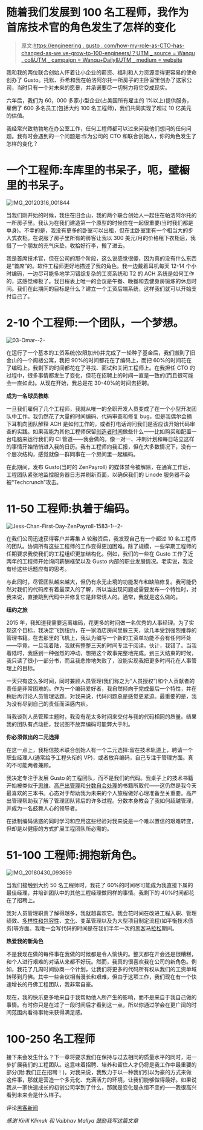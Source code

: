 # 随着我们发展到 100 名工程师，我作为首席技术官的角色发生了怎样的变化

> 原文:[https://engineering . gusto . com/how-my-role-as-CTO-has-changed-as-we ve-grow-to-100-engineers/？UTM _ source = Wanqu . co&UTM _ campaign = Wanqu+Daily&UTM _ medium = website](https://engineering.gusto.com/how-my-role-as-cto-has-changed-as-weve-grown-to-100-engineers/?utm_source=wanqu.co&utm_campaign=Wanqu+Daily&utm_medium=website)

我和我的两位联合创始人怀着让小企业的薪资、福利和人力资源变得更容易的使命创办了 Gusto。托默、乔希和我在帕洛阿尔托一所房子的主卧室里创办了这家公司，当时只有一个对未来的愿景，并承诺要尽一切努力将它变成现实。

六年后，我们为 60，000 多家小型企业(占美国所有雇主的 1%以上)提供服务，雇佣了 600 多名员工(包括大约 100 名工程师)，我们共同实现了超过 10 亿美元的估值。

我经常兴致勃勃地在办公室工作，任何工程师都可以过来问我他们想问的任何问题。我有时会遇到的一个问题是:作为公司的 CTO 和联合创始人，你的角色发生了怎样的变化？

# 一个工程师:车库里的书呆子，呃，壁橱里的书呆子。

![IMG_20120316_001844](../Images/642dd1793ecb982611afde6004bfa7cc.png)

当我们刚开始的时候，我住在旧金山，我的两个联合创始人一起住在帕洛阿尔托的一所房子里。我认为在我们建造第一个原型的时候住在一起很重要(当时我们都是单身)。不幸的是，我没有更多的卧室可以出租，但在主卧室里有一个相当大的步入式衣柜。在说服了房子里所有的房客让我以 300 美元/月的价格租下衣柜后，我借了一个朋友的充气床垫，收拾好行李，搬了进去。

我是首席技术官，但在公司的那个阶段，这么说感觉很傻，因为真的没有什么东西是“首席”的。软件工程师更好地描述了我的角色。我一边戴着耳机每天 12-14 个小时编码，一边尽可能多地学习错综复杂的工资系统和 T2 的 ACH 系统是如何工作的，这感觉棒极了。我日程表上唯一的会议是午餐、晚餐和去健身房锻炼的休息时间。我们在此期间的目标是什么？建立一个工资后端系统，这样我们就可以开始支付自己了。

# 2-10 个工程师:一个团队，一个梦想。

![03-Omar--2-](../Images/c4066b55ba467fe00a7d75b1d393459d.png)

在运行了一个基本的工资系统(仅限加州)并完成了一轮种子基金后，我们搬到了旧金山的一个阁楼公寓，我把 90%的时间都花在了编码上，而把 60%的时间花在了编码上。我剩下的时间都花在了寻找、面试和关闭工程师上。在我担任 CTO 的过程中，很多事情都发生了变化，但花在招聘上的时间一直是一致的(而且很可能会一直如此)。从现在开始，我总是花 30-40%的时间去招聘。

**成为一名球员教练**

一旦我们雇佣了几个工程师，我就从唯一的全职开发人员变成了在一个小型开发团队中工作。我仍然花了大量的时间编码、代码审查和修复 bug，但是我偶尔会摘下耳机向团队解释 ACH 是如何工作的，或者打电话询问我们是否应该开始代码审查的实践。如果我能为其他工程师保留[创造者时间](http://www.paulgraham.com/makersschedule.html)做些什么——比如购买和配置一台电脑来运行我们的 CI 管道——我会做的。像一对一、冲刺计划和每日站立这样的事情开始悄悄进入我的日历。我有工程师向我汇报，但在大多数情况下，没有一个层次结构，感觉就像一群同事在一个房间里一起编码。

在此期间，发布 Gusto(当时的 ZenPayroll) 的媒体禁令被解除，在通宵工作后，工程团队紧张地监控服务器日志并刷新页面，以确保我们的 Linode 服务器不会被“Techcrunch”攻击。

# 11-50 工程师:执着于编码。

![Jess-Chan-First-Day-ZenPayroll-1583-1--2-](../Images/6e7f3b3c84857711a8edf7fe4b1ce7bc.png)

在我们公司迅速获得客户并筹集 A 轮融资后，我发现自己有一个超过 10 名工程师的团队。协调所有这些工程师的工作变得更加困难。除了规模，一些早期工程师的任期要求我使我们的工程组织更加结构化。例如，我们的一些在 Gusto 工作了近两年的工程师开始询问薪酬框架以及 Gusto 内部的职业发展情况。老实说，我没有给这些话题应有的思考。

与此同时，尽管团队越来越大，但仍有永无止境的功能发布和缺陷修复。我可能仍然对我们的代码库有着最深入的了解，所以当出现问题或需要发布一个特性时，对我来说，直接跳到代码中并修复它是非常诱人的。通常，我就是这么做的。

**纽约之旅**

2015 年，我知道我需要远离编码，花更多的时间做一名优秀的人事经理。为了实现这个目标，我决定飞到纽约，在一家酒店房间里躲三天，读几本受到强烈推荐的管理书籍。在去那里的飞机上，我认为编写一个新的工资单功能不会有任何坏处——毕竟，一旦我着陆，我就有整整三天的时间专注于阅读。伙计，我错了。当我着陆时，我感到一种强烈的冲动，想把这个故事完整地完成。到三天结束的时候，我只读了很小一部分书，而且我悲惨地失败了，没能实现我把更多时间花在人事管理上的目标。

一天只有这么多时间，同时兼顾人员管理(我们称之为“人员授权”)和个人贡献者的责任是非常困难的。作为一个编码爱好者，我自然倾向于完成最后一个特性，并在稍后再讨论人员管理话题。对我来说，代码问题总是感觉更紧迫。最重要的是，我为没有尽到自己的责任而深感内疚。

当我谈到人员管理主题时，我没有花太多时间来交付与我的代码相同的质量。结果我的团队有点动摇，我试图不放弃编码可能弊大于利。

**你必须做出的二元选择**

在这一点上，我相信技术联合创始人有一个二元选择:留在技术轨道上，聘请一个职业经理人(通常给予工程头衔的 VP)，或者放弃编码，自己专注于管理方面。真的不可能两者兼顾。

我决定专注于发展 Gusto 的工程团队，而不是我们的代码。我桌子上的技术书籍开始被类似于[思维](https://www.amazon.com/Mindset-Psychology-Carol-S-Dweck/dp/0345472322)、[高产出管理](https://www.amazon.com/High-Output-Management-Andrew-Grove/dp/0679762884)和[分数自会处理](https://www.amazon.com/Score-Takes-Care-Itself-Philosophy/dp/1591843472)的书籍所取代——这仍然是我今天最喜欢的三本书。心态对于帮助我为未来的个人旅程做好心理准备至关重要。高产出管理帮助我了解了管理团队背后的许多过程。分数本身教会了我如何超越管理，并成为一名鼓舞人心的领导者。

在抵制编码诱惑的同时学习和应用这些经验对我来说是一个难以置信的艰难转变，但却是以健康的方式扩展工程团队所必需的。

# 51-100 工程师:拥抱新角色。

![IMG_20180430_093659](../Images/b96fa9882f8d280676e161eb0c84a351.png)

当我们接触到大约 50 名工程师时，我花了 60%的时间尽可能成为我直接下属的最佳经理，并培训团队中的其他工程经理做同样的事情。我剩下的 40%时间都花在了招聘上。

我对人员管理职责了解得越多，我就越喜欢它。我会花时间在改进工程入职、管理绩效、[多样性和包容性](https://engineering.gusto.com/continuing-our-commitment-to-diversity-in-engineering/)、[文化](https://engineering.gusto.com/our-engineering-values-and-principles/)、变革管理以及为大型项目制定流程(如平衡技术债务)等方面。我唯一会写代码的时间是在我们半年一次的[黑客马拉松](https://engineering.gusto.com/hacking-with-gusto/)期间。

**热爱我的新角色**

不是我现在做的每件事在我做的时候都是令人愉快的。整天都在开会还是很糟糕，和个人进行艰难的对话从来都不好玩。然而，我真的很喜欢我在公司的新角色。例如，我花了几周时间协商一个计划，让我们将更多的代码所有权从我们的工资单域转移到丹佛。其中一些会议相当漫长和艰难，但由于这项工作，我们现在有一个快速增长的丹佛工程团队，我非常自豪。

现在，我的快乐更多地来自于我帮助他人所产生的影响，而不是来自于我自己做的事情。有时你只是在过了一段时间后才看到这一点，所以你通过学会在更广阔的时间范围内看待事物来获得满足感。

# 100-250 名工程师

接下来会发生什么？下一章将要求我们在保持与过去相同的质量水平的同时，进一步扩展我们的工程团队。这意味着招聘、培养和留住人才仍将是我工作中最重要的部分(附:我们正在招聘！)。对我来说，我致力于以一种我们引以为豪的方式来做这件事，那就是营造一个多元化、充满活力的环境，让我们能够做得最好。如果说我从一家快速成长的初创公司学到了什么，那就是变化是永恒不变的——我很高兴看到未来会是什么样子。

评论[黑客新闻](https://news.ycombinator.com/item?id=17410196)

*感谢 Kirill Klimuk 和 Vaibhav Mallya 鼓励我写这篇文章*